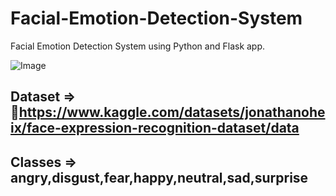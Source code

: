 # Facial-Emotion-Detection-System
Facial Emotion Detection System using Python and Flask app.

![Image](https://github.com/user-attachments/assets/a8b18492-d8fb-4f1b-afac-18b47df985d3)

## Dataset => 🔗https://www.kaggle.com/datasets/jonathanoheix/face-expression-recognition-dataset/data

## Classes => angry,disgust,fear,happy,neutral,sad,surprise 
